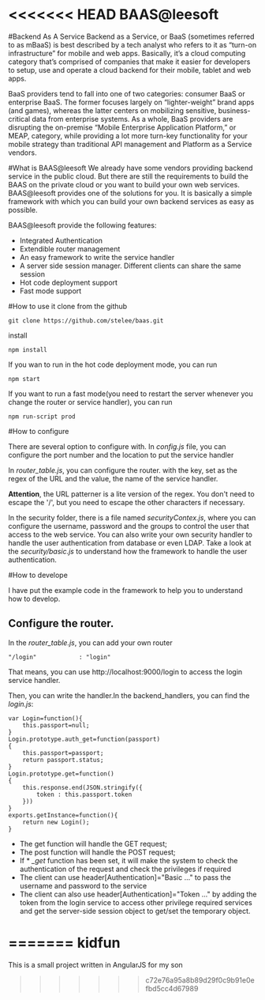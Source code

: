 <<<<<<< HEAD
BAAS@leesoft
====

#Backend As A Service
Backend as a Service, or BaaS (sometimes referred to as mBaaS) is best described by a tech analyst who refers to it as “turn-on infrastructure” for mobile and web apps. Basically, it’s a cloud computing category that’s comprised of companies that make it easier for developers to setup, use and operate a cloud backend for their mobile, tablet and web apps.

BaaS providers tend to fall into one of two categories: consumer BaaS or enterprise BaaS. The former focuses largely on “lighter-weight” brand apps (and games), whereas the latter centers on mobilizing sensitive, business-critical data from enterprise systems. As a whole, BaaS providers are disrupting the on-premise “Mobile Enterprise Application Platform,” or MEAP, category, while providing a lot more turn-key functionality for your mobile strategy than traditional API management and Platform as a Service vendors.

#What is BAAS@leesoft
We already have some vendors providing backend service in the public cloud. But there are still the requirements to build the BAAS on the private cloud or you want to build your own web services. BAAS@leesoft provides one of the solutions for you. It is basically a simple framework with which you can build your own backend services as easy as possible. 

BAAS@leesoft provide the following features:

 - Integrated Authentication
 - Extendible router management
 - An easy framework to write the service handler
 - A server side session manager. Different clients can share the same session
 - Hot code deployment support
 - Fast mode support
 
#How to use it
clone from the github

    git clone https://github.com/stelee/baas.git

install

    npm install
    
If you wan to run in the hot code deployment mode, you can run

    npm start
    
If you want to run a fast mode(you need to restart the server whenever you change the router or service handler), you can run

    npm run-script prod
    

#How to configure

There are several option to configure with.
In *config.js* file, you can configure the port number and the location to put the service handler

In *router_table.js*, you can configure the router. with the key, set as the regex of the URL and the value, the name of the service handler.

**Attention**, the URL patterner is a lite version of the regex. You don't need to escape the '/', but you need to escape the other characters if necessary.

In the security folder, there is a file named *securityContex.js*, where you can configure the username, password and the groups to control the user that access to the web service. You can also write your own security handler to handle the user authentication from database or even LDAP. Take a look at the *security/basic.js* to understand how the framework to handle the user authentication.

#How to develope

I have put the example code in the framework to help you to understand how to develop.

## Configure the router.

In the *router_table.js*, you can add your own router

    "/login"			: "login"

That means, you can use http://localhost:9000/login to access the login service handler.

Then, you can write the handler.In the backend_handlers, you can find the *login.js*:

	var Login=function(){
		this.passport=null;
	}
	Login.prototype.auth_get=function(passport)
	{
		this.passport=passport;
		return passport.status;
	}
	Login.prototype.get=function()
	{
		this.response.end(JSON.stringify({
			token : this.passport.token
		}))
	}
	exports.getInstance=function(){
		return new Login();
	}
	
- The get function will handle the GET request;
- The post function will handle the POST request;
- If  * *_get* function has been set, it will make the system to check the authentication of the request and check the privileges if required
- The client can use header[Authentication]="Basic ..." to pass the username and password to the service
- The client can also use header[Authentication]="Token ..." by adding the token from the login service to access other privilege required services and get the server-side session object to get/set the temporary object.

=======
kidfun
======

This is a small project written in AngularJS for my son
>>>>>>> c72e76a95a8b89d29f0c9b91e0efbd5cc4d67989
